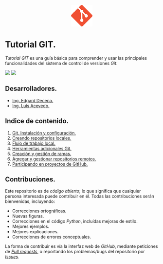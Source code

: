 <div align = "center">
    <img src = "imagenes/logo_git.png" width = "70" height = "70" />
</div>

# Tutorial GIT.

*Tutorial GIT* es una guía básica para comprender y usar las principales funcionalidades del sistema de control de versiones *Git*.

<img src="https://img.shields.io/badge/License-MIT-green" /> <img src="https://img.shields.io/badge/Markdown-1.0.1%20-blue" />

## Desarrolladores.

* [Ing. Edgard Decena.](mailto:edecena@gmail.com)
* [Ing. Luís Acevedo.](mailto:laar@protonmail.com)

<a name = "indice"></a>

## Indice de contenido.

1. [Git. Instalación y configuración.](git_instalacion_configuracion.md#cabecera)
1. [Creando repositorios locales.](repositorios_locales.md#cabecera)
1. [Flujo de trabajo local.](flujo_trabajo_local.md#cabecera)
1. [Herramientas adicionales Git.](herramientas_aadicionales.md#cabecera)
1. [Creación y gestión de ramas.](creacion_gestion_ramas.md#cabecera)
1. [Agregar y gestionar repositorios remotos.](repositorios_remotos.md#cabecera)
1. [Participando en proyectos de GitHub.](participando_github.md#cabecera)

## Contribuciones.

Este repositorio es de *código abierto*; lo que significa que cualquier persona interesada puede contribuir en él. Todas las contribuciones serán bienvenidas, incluyendo:

* Correcciones ortográficas.
* Nuevas figuras.
* Correcciones en el código *Python*, incluídas mejoras de estilo.
* Mejores ejemplos.
* Mejores explicaciones. 
* Correcciones de errores conceptuales.

La forma de contribuir es vía la interfaz web de *GitHub*, mediante peticiones de [*Pull requests*](https://github.com/ejdecena/tutorial_git/pulls), o reportando los problemas/bugs del repositorio por [*Issues*](https://github.com/ejdecena/tutorial_git/issues).